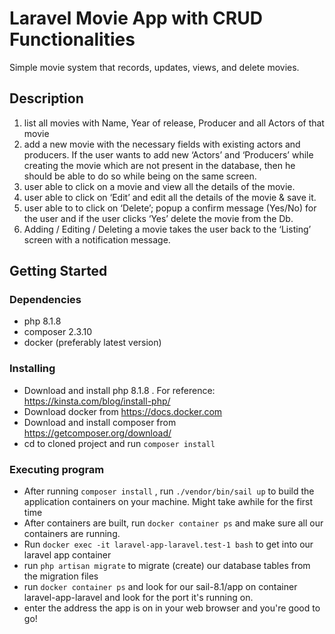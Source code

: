 # Laravel Movie App with CRUD Functionalities

Simple movie system that records, updates, views, and delete movies.

## Description

1. list all movies with Name, Year of release, Producer and all Actors of that movie
2. add a new movie with the necessary fields with existing actors and producers. If the user wants to
add new ‘Actors’ and ‘Producers’ while creating the movie which are not present in the database, then he should
be able to do so while being on the same screen.
3. user able to click on a movie and view all the details of the movie.
4. user able to click on ‘Edit’ and edit all the details of the movie & save it.
5. user able to to click on ‘Delete’; pop­up a confirm message (Yes/No) for the user and if the
user clicks ‘Yes’ delete the movie from the Db.
6. Adding / Editing / Deleting a movie takes the user back to the ‘Listing’ screen with a notification message.

## Getting Started

### Dependencies

* php 8.1.8
* composer 2.3.10
* docker (preferably latest version)

### Installing

* Download and install php 8.1.8 . For reference: https://kinsta.com/blog/install-php/
* Download docker from https://docs.docker.com
* Download and install composer from https://getcomposer.org/download/
* cd to cloned project and run `composer install` 

### Executing program

* After running `composer install` , run `./vendor/bin/sail up` to build the application containers on your machine. Might take awhile for the first time
* After containers are built, run `docker container ps` and make sure all our containers are running.
* Run `docker exec -it laravel-app-laravel.test-1 bash` to get into our laravel app container
* run `php artisan migrate` to migrate (create) our database tables from the migration files
* run `docker container ps` and look for our sail-8.1/app on container laravel-app-laravel and look for the port it's running on.
* enter the address the app is on in your web browser and you're good to go!

